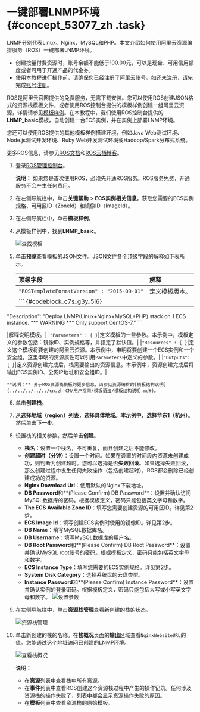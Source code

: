 # 一键部署LNMP环境 {#concept_53077_zh .task}

LNMP分别代表Linux、Nginx、MySQL和PHP。本文介绍如何使用阿里云资源编排服务（ROS）一键部署LNMP环境。

-   创建按量付费资源时，账号余额不能低于100.00元，可以是现金、可用信用额度或者可用于开通产品的代金券。
-   使用本教程进行操作前，请确保您已经注册了阿里云账号。如还未注册，请先完成[账号注册](https://account.aliyun.com/register/register.htm?)。

ROS是阿里云官网提供的免费服务，无需下载安装。您可以使用ROS创建JSON格式的资源栈模板文件，或者使用ROS控制台提供的模板样例创建一组阿里云资源，详情请参见[模板样例](https://ros.console.aliyun.com/#/template/list)。在本教程中，我们使用ROS控制台提供的**LNMP\_basic**模板，自动创建一台ECS实例，并在实例上部署LNMP环境。

您还可以使用ROS提供的其他模板样例搭建环境，例如Java Web测试环境、Node.js测试开发环境、Ruby Web开发测试环境或Hadoop/Spark分布式系统。

更多ROS信息，请参见[ROS文档](../../../../../cn.zh-CN/产品简介/什么是资源编排服务？.md#)和[ROS云栖博客](https://yq.aliyun.com/articles/57553)。

1.  登录[ROS管理控制台](https://ros.console.aliyun.com/)。 

    **说明：** 如果您是首次使用ROS，必须先开通ROS服务。ROS服务免费，开通服务不会产生任何费用。

2.  在左侧导航栏中，单击**关键帮助** \> **ECS实例相关信息**，获取您需要的ECS实例规格、可用区ID（ZoneId）和镜像ID（ImageId）。
3.  在左侧导航栏中，单击**模板样例**。
4.  从模板样例中，找到**LNMP\_basic**。 

    ![查找模板](http://static-aliyun-doc.oss-cn-hangzhou.aliyuncs.com/assets/img/9761/156532171212071_zh-CN.png)

5.  单击**预览**查看模板的JSON文件。JSON文件各个顶级字段的解释如下表所示。 

    |顶级字段|解释|
    |:---|:-|
    |`"ROSTemplateFormatVersion" : "2015-09-01"`|定义模板版本。|
    |     ``` {#codeblock_c7s_g3y_5i6}
"Description": "Deploy LNMP(Linux+Nginx+MySQL+PHP) stack on 1 ECS instance. ***
              WARNING *** Only support CentOS-7."
    ```

 |解释说明模板。|
    |`"Parameters" : { }`|定义模板的一些参数。本示例中，模板定义的参数包括：镜像ID、实例规格等，并指定了默认值。|
    |`"Resources" : { }`|定义这个模板将要创建的阿里云资源。本示例中，申明将要创建一个ECS实例和一个安全组，这里申明的资源属性可以引用`Parameters`中定义的参数。|
    |`"Outputs": { }`|定义资源创建完成后，栈需要输出的资源信息。本示例中，资源创建完成后将输出ECS实例ID、公网IP地址和安全组ID。|

    **说明：** 关于ROS资源栈模板的更多信息，请参见资源编排的[模板结构说明](../../../../../cn.zh-CN/用户指南/模板语法/模板结构说明.md#)。

6.  单击**创建栈**。
7.  从**选择地域（region）**列表，选择具体地域。本示例中，选择**华东1（杭州）**。然后单击**下一步**。
8.  设置栈的相关参数。然后单击**创建**。 

    -   **栈名**：设置一个栈名，不可重复，而且创建之后不能修改。
    -   **创建超时（分钟）**：设置一个时间。如果在设置的时间段内资源未创建成功，则判断为创建超时。您可以选择是否**失败回滚**。如果选择失败回滚，那么创建过程中发生任何失败操作（包括创建超时），ROS都会删除已经创建成功的资源。
    -   **Nginx Download Url**：使用默认的Nginx下载地址。
    -   **DB Password**和**\(Please Confirm\) DB Password**：设置并确认访问MySQL数据库的密码。根据模板定义，密码只能包括英文字母和数字。
    -   **The ECS Available Zone ID**：填写您需要创建资源的可用区ID。详见第2步。
    -   **ECS Image Id**：填写创建ECS实例时使用的镜像ID。详见第2步。
    -   **DB Name**：填写MySQL数据库名。
    -   **DB Username**：填写MySQL数据库的用户名。
    -   **DB Root Password**和**\(Please Confirm\) DB Root Password**：设置并确认MySQL root账号的密码。根据模板定义，密码只能包括英文字母和数字。
    -   **ECS Instance Type**：填写您需要的ECS实例规格。详见第2步。
    -   **System Disk Category**：选择系统盘的云盘类型。
    -   **Instance Password**和**\(Please Confirm\) Instance Password**：设置并确认实例的登录密码。根据模板定义，密码只能包括大写或小写英文字母和数字。
    ![设置参数](http://static-aliyun-doc.oss-cn-hangzhou.aliyuncs.com/assets/img/9761/156532171212072_zh-CN.png)

9.  在左侧导航栏中，单击**资源栈管理**查看新创建的栈的状态。 

    ![资源栈管理](http://static-aliyun-doc.oss-cn-hangzhou.aliyuncs.com/assets/img/9761/156532171214331_zh-CN.png)

10. 单击新创建的栈的名称。在**栈概况**页面的**输出**区域查看`NginxWebsiteURL`的值。您能通过这个地址访问已创建的LNMP环境。 

    ![查看栈概况](http://static-aliyun-doc.oss-cn-hangzhou.aliyuncs.com/assets/img/9761/156532171314341_zh-CN.png)

    **说明：** 

    -   在**资源**列表中查看栈中所有资源。
    -   在**事件**列表中查看ROS创建这个资源栈过程中产生的操作记录。任何涉及资源栈的操作失败了，列表中都会显示资源操作失败的原因。
    -   在**模板**列表中查看资源栈的原始模板。


